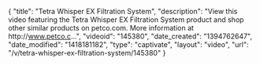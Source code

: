 {
    "title": "Tetra Whisper EX Filtration System",
    "description": "View this video featuring the Tetra Whisper EX Filtration System product and shop other similar products on petco.com. More information at http:\/\/www.petco.c...",
    "videoid": "145380",
    "date_created": "1394762647",
    "date_modified": "1418181182",
    "type": "captivate",
    "layout": "video",
    "url": "\/v\/tetra-whisper-ex-filtration-system\/145380"
}